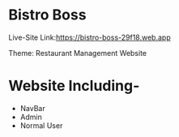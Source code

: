 # Bistro Boss

Live-Site Link:https://bistro-boss-29f18.web.app

Theme: Restaurant Management Website
# Website Including-
* NavBar
* Admin
* Normal User
